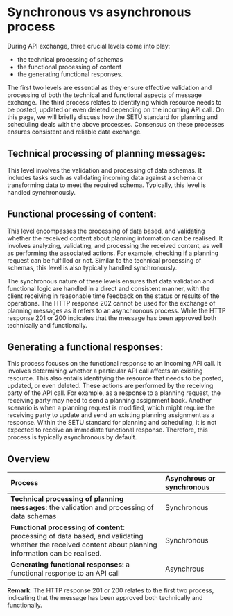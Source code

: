 # Synchronous vs asynchronous process

During API exchange, three crucial levels come into play:

- the technical processing of schemas
- the functional processing of content
- the generating functional responses.

The first two levels are essential as they ensure effective validation and processing of both the technical and functional aspects of message exchange. The third process relates to identifying which resource needs to be posted, updated or even deleted depending on the incoming API call. On this page, we will briefly discuss how the SETU standard for planning and scheduling deals with the above processes. Consensus on these processes ensures consistent and reliable data exchange.

## Technical processing of planning messages:

This level involves the validation and processing of data schemas. It includes tasks such as validating incoming data against a schema or transforming data to meet the required schema. Typically, this level is handled synchronously.

## Functional processing of content:

This level encompasses the processing of data based, and validating whether the received content about planning information can be realised. It involves analyzing, validating, and processing the received content, as well as performing the associated actions. For example, checking if a planning request can be fulfilled or not. Similar to the technical processing of schemas, this level is also typically handled synchronously.

The synchronous nature of these levels ensures that data validation and functional logic are handled in a direct and consistent manner, with the client receiving in reasonable time feedback on the status or results of the operations. The HTTP response 202 cannot be used for the exchange of planning messages as it refers to an asynchronous process. While the HTTP response 201 or 200 indicates that the message has been approved both technically and functionally.

## Generating a functional responses:

This process focuses on the functional response to an incoming API call. It involves determining whether a particular API call affects an existing resource. This also entails identifying the resource that needs to be posted, updated, or even deleted. These actions are performed by the receiving party of the API call. For example, as a response to a planning request, the receiving party may need to send a planning assignment back. Another scenario is when a planning request is modified, which might require the receiving party to update and send an existing planning assignment as a response. Within the SETU standard for planning and scheduling, it is not expected to receive an immediate functional response. Therefore, this process is typically asynchronous by default.

## Overview

| Process                                                                                                                                                 | Asynchrous or synchronous |
| :------------------------------------------------------------------------------------------------------------------------------------------------------ | :------------------------ |
| **Technical processing of planning messages:** the validation and processing of data schemas                                                            | Synchronous               |
| **Functional processing of content:** processing of data based, and validating whether the received content about planning information can be realised. | Synchronous               |
| **Generating functional responses:** a functional response to an API call                                                                               | Asynchrous                |

**Remark**: The HTTP response 201 or 200 relates to the first two process, indicating that the message has been approved both technically and functionally.






